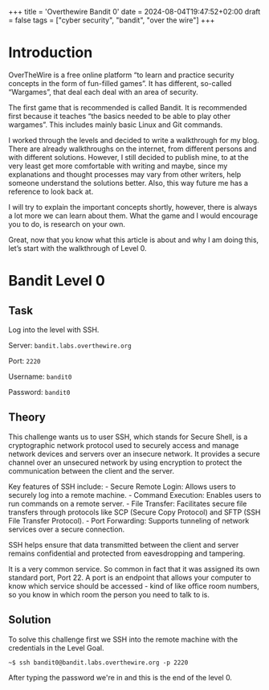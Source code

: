 +++
title = 'Overthewire Bandit 0'
date = 2024-08-04T19:47:52+02:00
draft = false
tags = ["cyber security", "bandit", "over the wire"]
+++

# Introduction

OverTheWire is a free online platform “to learn and practice security concepts in the form of fun-filled games”. It has different, so-called “Wargames”, that deal each deal with an area of security.

The first game that is recommended is called Bandit. It is recommended first because it teaches “the basics needed to be able to play other wargames”. This includes mainly basic Linux and Git commands.

I worked through the levels and decided to write a walkthrough for my blog. There are already walkthroughs on the internet, from different persons and with different solutions. However, I still decided to publish mine, to at the very least get more comfortable with writing and maybe, since my explanations and thought processes may vary from other writers, help someone understand the solutions better. Also, this way future me has a reference to look back at.

I will try to explain the important concepts shortly, however, there is always a lot more we can learn about them. What the game and I would encourage you to do, is research on your own.

Great, now that you know what this article is about and why I am doing this, let’s start with the walkthrough of Level 0.

# Bandit Level 0

## Task 

Log into the level with SSH.

Server: `bandit.labs.overthewire.org`

Port: `2220`

Username: `bandit0`

Password: `bandit0`

## Theory

This challenge wants us to user SSH, which stands for Secure Shell, is a cryptographic network protocol used to securely access and manage network devices and servers over an insecure network. It provides a secure channel over an unsecured network by using encryption to protect the communication between the client and the server.

Key features of SSH include:
    - Secure Remote Login: Allows users to securely log into a remote machine.
    - Command Execution: Enables users to run commands on a remote server.
    - File Transfer: Facilitates secure file transfers through protocols like SCP (Secure Copy Protocol) and SFTP (SSH File Transfer Protocol).
    - Port Forwarding: Supports tunneling of network services over a secure connection.

SSH helps ensure that data transmitted between the client and server remains confidential and protected from eavesdropping and tampering.

It is a very common service. So common in fact that it was assigned its own standard port, Port 22. A port is an endpoint that allows your computer to know which service should be accessed - kind of like office room numbers, so you know in which room the person you need to talk to is.

## Solution

To solve this challenge first we SSH into the remote machine with the credentials in the Level Goal.

```
~$ ssh bandit0@bandit.labs.overthewire.org -p 2220
```

After typing the password we're in and this is the end of the level 0.

